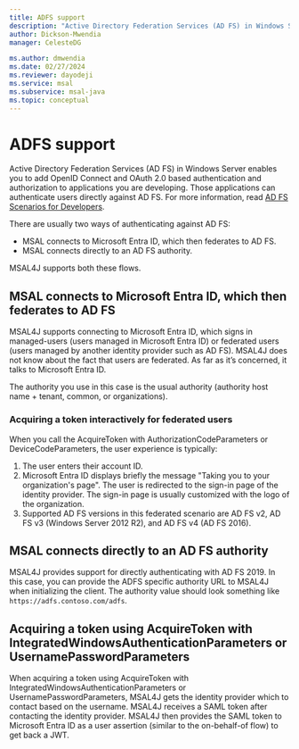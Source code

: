 ```yaml
---
title: ADFS support
description: "Active Directory Federation Services (AD FS) in Windows Server enables you to add OpenID Connect and OAuth 2.0 based authentication and authorization to applications you are developing."
author: Dickson-Mwendia
manager: CelesteDG

ms.author: dmwendia
ms.date: 02/27/2024
ms.reviewer: dayodeji
ms.service: msal
ms.subservice: msal-java
ms.topic: conceptual
---
```



# ADFS support

Active Directory Federation Services (AD FS) in Windows Server enables you to add OpenID Connect and OAuth 2.0 based authentication and authorization to applications you are developing. Those applications can authenticate users directly against AD FS. For more information, read [AD FS Scenarios for Developers](/windows-server/identity/ad-fs/ad-fs-development).

There are usually two ways of authenticating against AD FS:

- MSAL connects to Microsoft Entra ID, which then federates to AD FS.
- MSAL connects directly to an AD FS authority.

MSAL4J supports both these flows.

<a name='msal-connects-to-azure-ad-which-then-federates-to-ad-fs'></a>

## MSAL connects to Microsoft Entra ID, which then federates to AD FS

MSAL4J supports connecting to Microsoft Entra ID, which signs in managed-users (users managed in Microsoft Entra ID) or federated users (users managed by another identity provider such as AD FS). MSAL4J does not know about the fact that users are federated. As far as it’s concerned, it talks to Microsoft Entra ID.

The authority you use in this case is the usual authority (authority host name + tenant, common, or organizations).

### Acquiring a token interactively for federated users

When you call the AcquireToken with AuthorizationCodeParameters or DeviceCodeParameters, the user experience is typically:

1. The user enters their account ID.
2. Microsoft Entra ID displays briefly the message "Taking you to your organization's page".
The user is redirected to the sign-in page of the identity provider. The sign-in page is usually customized with the logo of the organization.
3. Supported AD FS versions in this federated scenario are AD FS v2, AD FS v3 (Windows Server 2012 R2), and AD FS v4 (AD FS 2016).

## MSAL connects directly to an AD FS authority

MSAL4J provides support for directly authenticating with AD FS 2019. In this case, you can provide the ADFS specific authority URL to MSAL4J when initializing the client. The authority value should look something like `https://adfs.contoso.com/adfs`.

## Acquiring a token using AcquireToken with IntegratedWindowsAuthenticationParameters or UsernamePasswordParameters

When acquiring a token using AcquireToken with IntegratedWindowsAuthenticationParameters or UsernamePasswordParameters, MSAL4J gets the identity provider which to contact based on the username. MSAL4J receives a SAML token after contacting the identity provider. MSAL4J then provides the SAML token to Microsoft Entra ID as a user assertion (similar to the on-behalf-of flow) to get back a JWT.

